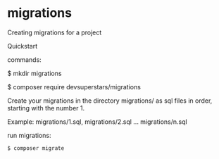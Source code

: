 # migrations
Сreating migrations for a project

Quickstart

commands:

$ mkdir migrations

$ composer require devsuperstars/migrations

 Create your migrations in the directory  migrations/ as sql files in order, starting with the number 1.

Example: migrations/1.sql, migrations/2.sql ... migrations/n.sql


run migrations:

```sh
$ composer migrate
```
